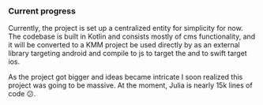 ### Current progress

Currently, the project is set up a centralized entity for simplicity for now. The codebase is built in Kotlin and consists mostly of 
cms functionality, and it will be converted to a KMM project be used directly by as an external library targeting android and 
compile to js to target the and to swift target ios.

As the project got bigger and ideas became intricate I soon realized this project was going to be massive.
At the moment, Julia is nearly 15k lines of code 😕.